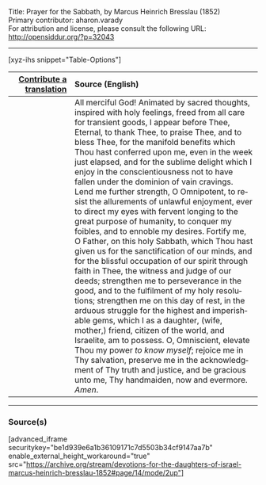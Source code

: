 <html>
<head></head>
<body>
Title: Prayer for the Sabbath, by Marcus Heinrich Bresslau (1852)<br />
Primary contributor: aharon.varady<br />
For attribution and license, please consult the following URL: <a href="http://opensiddur.org/?p=32043">http://opensiddur.org/?p=32043</a>
<p />
<hr />

[xyz-ihs snippet="Table-Options"]<table style="margin-left: auto; margin-right: auto;" class="draggable">
<thead><tr><th id="x" style="text-align: right;"><a href="/contributing/upload/">Contribute a translation</a></th><th style="text-align: left;">Source (English)</th></tr></thead>
<tbody>
<tr><td style="vertical-align:top;" width="25%">
<div class="liturgy" lang="he">

</span></div></td>
 
<td style="vertical-align:top;">
<div class="english" lang="en">
All merciful God! Animated by sacred thoughts, inspired with holy feelings, freed from all care for transient goods, I appear before Thee, Eternal, to thank Thee, to praise Thee, and to bless Thee, for the manifold benefits which Thou hast conferred upon me, even in the week just elapsed, and for the sublime delight which I enjoy in the conscientiousness not to have fallen under the dominion of vain cravings. Lend me further strength, O Omnipotent, to resist the allurements of unlawful enjoyment, ever to direct my eyes with fervent longing to the great purpose of humanity, to conquer my foibles, and to ennoble my desires. Fortify me, O Father, on this holy Sabbath, which Thou hast given us for the sanctification of our minds, and for the blissful occupation of our spirit through faith in Thee, the witness and judge of our deeds; strengthen me to perseverance in the good, and to the fulfilment of my holy resolutions; strengthen me on this day of rest, in the arduous struggle for the highest and imperishable gems, which I as a daughter, (wife, mother,) friend, citizen of the world, and Israelite, am to possess. O, Omniscient, elevate Thou my power <em>to know myself</em>; rejoice me in Thy salvation, preserve me in the acknowledgment of Thy truth and justice, and be gracious unto me, Thy handmaiden, now and evermore. <em>Amen</em>.
</div></td></tr>
</tbody></table>

<hr />

<h3>Source(s)</h3>

[advanced_iframe securitykey="be1d939e6a1b36109171c7d5503b34cf9147aa7b" enable_external_height_workaround="true" src="https://archive.org/stream/devotions-for-the-daughters-of-israel-marcus-heinrich-bresslau-1852#page/14/mode/2up"]

&nbsp;
</body>
</html>